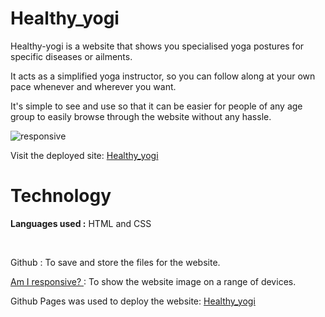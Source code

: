 # Healthy_yogi
Healthy-yogi is a website that shows you specialised yoga postures for specific diseases or ailments.

It acts as a simplified yoga instructor, so you can follow along at your own pace whenever and wherever you want.

It's simple to see and use so that it can be easier for people of any age group to easily browse through the website without any hassle.

![responsive](https://user-images.githubusercontent.com/98885752/189529461-f3269776-a118-41d2-b840-d21772257016.png)

Visit the deployed site: <a href="https://sanika52.github.io/home%20page.html">Healthy_yogi</a>

# Technology

<b>Languages used :</b> HTML and CSS

</br>

Github : To save and store the files for the website. </br>

<a href= "https://ui.dev/amiresponsive"> Am I responsive? </a>: To show the website image on a range of devices.

Github Pages was used to deploy the website: <a href="https://sanika52.github.io/home%20page.html"> Healthy_yogi</a>
